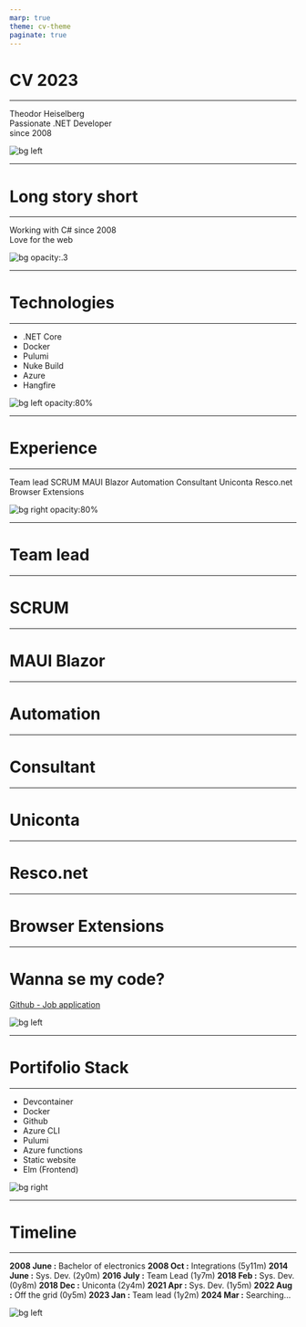 ```yaml
---
marp: true
theme: cv-theme
paginate: true
---
```


# CV 2023
<hr>
Theodor Heiselberg <br/>
Passionate .NET Developer <br/>
since 2008

![bg left](resources/profileimage-1500-1500.jpg)

---

# Long story short
<span style="width:43%">
<hr>
</span>
Working with C# since 2008 <br/>
Love for the web

![bg opacity:.3](resources/background-blur.jpg)

---

# Technologies
<hr>

* .NET Core
* Docker
* Pulumi
* Nuke Build
* Azure
* Hangfire

![bg left opacity:80%](resources/multi-tech-love.jpg)

---

# Experience
<hr>

<!-- _class: right -->
Team lead
SCRUM
MAUI Blazor
Automation
Consultant
Uniconta
Resco.net
Browser Extensions

![bg right opacity:80%](resources/multiple-projects-focus.jpg)

---

# Team lead

---

# SCRUM

---

# MAUI Blazor

---

# Automation

---

# Consultant

---

# Uniconta

---

# Resco.net

---

# Browser Extensions

---

# Wanna se my code?

[Github - Job application](https://github.com/sukkergris/job-application)

![bg left](resources/matrix.jpg)

---

# Portifolio Stack
<hr>

* Devcontainer
* Docker
* Github
* Azure CLI
* Pulumi
* Azure functions
* Static website
* Elm (Frontend)

 ![bg right](resources/desk-jockey-right-vertical.jpg)

---

# Timeline
<hr>

**2008 June :** Bachelor of electronics
**2008 Oct  :** Integrations (5y11m)
**2014 June :** Sys. Dev. (2y0m)
**2016 July :** Team Lead (1y7m)
**2018 Feb  :**  Sys. Dev. (0y8m)
**2018 Dec  :**  Uniconta (2y4m)
**2021 Apr  :**  Sys. Dev. (1y5m)
**2022 Aug  :**  Off the grid (0y5m)
**2023 Jan  :**  Team lead (1y2m)
**2024 Mar  :**  Searching...

![bg left](resources/desk-jockey-left-vertical.jpg)
